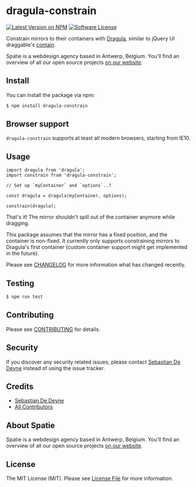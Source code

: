 # dragula-constrain

[![Latest Version on NPM](https://img.shields.io/npm/v/dragula-constrain.svg?style=flat-square)](https://npmjs.com/package/dragula-constrain)
[![Software License](https://img.shields.io/badge/license-MIT-brightgreen.svg?style=flat-square)](LICENSE.md)

Constrain mirrors to their containers with [Dragula](https://bevacqua.github.io/dragula/), similar to jQuery UI draggable's [contain](https://jqueryui.com/draggable/).

Spatie is a webdesign agency based in Antwerp, Belgium. You'll find an overview of all our open source projects [on our website](https://spatie.be/opensource).

## Install

You can install the package via npm:

```bash
$ npm install dragula-constrain
```

## Browser support

`dragula-constrain` supports at least all modern browsers, starting from IE10.

## Usage

```es6
import dragula from 'dragula';
import constrain from 'dragula-constrain';

// Set up `myContainer` and `options`..?

const dragula = dragula(myContainer, options);

constrain(dragula);
```

That's it! The mirror shouldn't spill out of the container anymore while dragging.

This package assumes that the mirror has a fixed position, and the container is non-fixed. It currently only supports constraining mirrors to Dragula's first container (custom container support might get implemented in the future).

Please see [CHANGELOG](CHANGELOG.md) for more information what has changed recently.

## Testing

``` bash
$ npm run test
```

## Contributing

Please see [CONTRIBUTING](CONTRIBUTING.md) for details.

## Security

If you discover any security related issues, please contact [Sebastian De Deyne](https://github.com/sebastiandedeyne) instead of using the issue tracker.

## Credits

- [Sebastian De Deyne](https://github.com/sebastiandedeyne)
- [All Contributors](../../contributors)

## About Spatie
Spatie is a webdesign agency based in Antwerp, Belgium. You'll find an overview of all our open source projects [on our website](https://spatie.be/opensource).

## License

The MIT License (MIT). Please see [License File](LICENSE.md) for more information.
